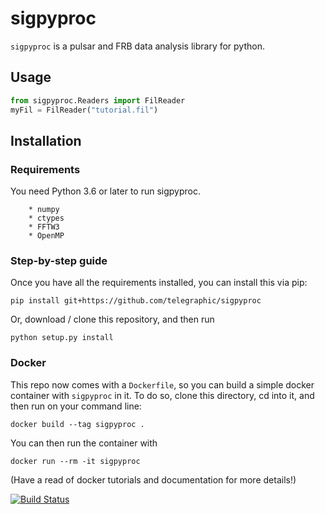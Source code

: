 sigpyproc
=========

`sigpyproc` is a pulsar and FRB data analysis library for python.

Usage
-----

```python
from sigpyproc.Readers import FilReader
myFil = FilReader("tutorial.fil")

```

Installation
------------

### Requirements

You need Python 3.6 or later to run sigpyproc.
    
        * numpy 
        * ctypes 
        * FFTW3
        * OpenMP

### Step-by-step guide

Once you have all the requirements installed, you can install this via pip:

```
pip install git+https://github.com/telegraphic/sigpyproc
```

Or, download / clone this repository, and then run

```
python setup.py install
```

### Docker

This repo now comes with a `Dockerfile`, so you can build a simple docker container with `sigpyproc` in it. To do so, clone this directory, cd into it, and then run on your command line:

```
docker build --tag sigpyproc .
```

You can then run the container with

```
docker run --rm -it sigpyproc
```

(Have a read of docker tutorials and documentation for more details!)


[![Build Status](https://travis-ci.org/telegraphic/sigpyproc.svg?branch=master)](https://travis-ci.org/telegraphic/sigpyproc)


